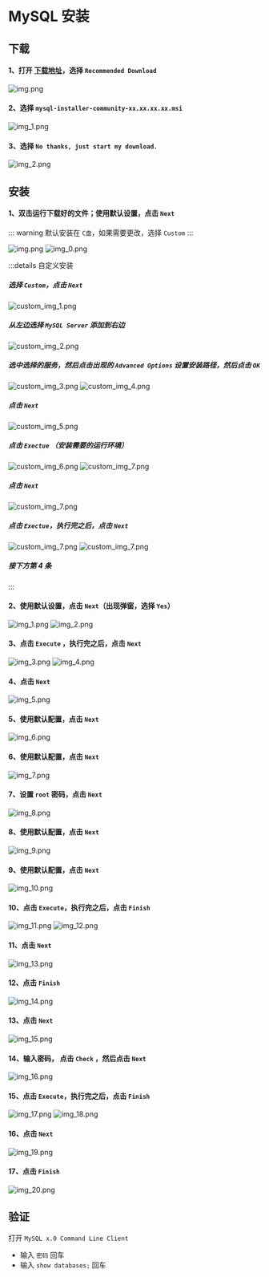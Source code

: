 # MySQL 安装

## 下载

#### 1、打开 [下载地址](https://dev.mysql.com/downloads/mysql/)，选择 `Recommended Download`

![img.png](img/download_img.png)

#### 2、选择 `mysql-installer-community-xx.xx.xx.xx.msi`

![img_1.png](img/download_img_1.png)

#### 3、选择 `No thanks, just start my download.`

![img_2.png](img/download_img_2.png)

## 安装

#### 1、双击运行下载好的文件；使用默认设置，点击 `Next`

::: warning
默认安装在 `C盘`，如果需要更改，选择 `Custom`
:::

![img.png](img/install_img.png)
![img_0.png](img/install_img_0.png)

:::details 自定义安装

##### 选择 `Custom`，点击 `Next`

![custom_img_1.png](img/custom_img_1.png)

##### 从左边选择 `MySQL Server` 添加到右边

![custom_img_2.png](img/custom_img_2.png)

##### 选中选择的服务，然后点击出现的 `Advanced Options` 设置安装路径，然后点击 `OK`

![custom_img_3.png](img/custom_img_3.png)
![custom_img_4.png](img/custom_img_4.png)

##### 点击 `Next`

![custom_img_5.png](img/custom_img_5.png)

##### 点击 `Exectue` （安装需要的运行环境）

![custom_img_6.png](img/custom_img_6.png)
![custom_img_7.png](img/custom_img_7.png)

##### 点击 `Next`

![custom_img_7.png](img/custom_img_8.png)

##### 点击 `Exectue`，执行完之后，点击 `Next`

![custom_img_7.png](img/custom_img_9.png)
![custom_img_7.png](img/custom_img_10.png)

##### 接下方第 4 条

:::

#### 2、使用默认设置，点击 `Next`（出现弹窗，选择 `Yes`）

![img_1.png](img/install_img_1.png)
![img_2.png](img/install_img_2.png)

#### 3、点击 `Execute` ，执行完之后，点击 `Next`

![img_3.png](img/install_img_3.png)
![img_4.png](img/install_img_4.png)

#### 4、点击 `Next`

![img_5.png](img/install_img_5.png)

#### 5、使用默认配置，点击 `Next`

![img_6.png](img/install_img_6.png)

#### 6、使用默认配置，点击 `Next`

![img_7.png](img/install_img_7.png)

#### 7、设置 `root` 密码，点击 `Next`

![img_8.png](img/install_img_8.png)

#### 8、使用默认配置，点击 `Next`

![img_9.png](img/install_img_9.png)

#### 9、使用默认配置，点击 `Next`

![img_10.png](img/install_img_10.png)

#### 10、点击 `Execute`，执行完之后，点击 `Finish`

![img_11.png](img/install_img_11.png)
![img_12.png](img/install_img_12.png)

#### 11、点击 `Next`

![img_13.png](img/install_img_13.png)

#### 12、点击 `Finish`

![img_14.png](img/install_img_14.png)

#### 13、点击 `Next`

![img_15.png](img/install_img_15.png)

#### 14、输入密码， 点击 `Check` ，然后点击 `Next`

![img_16.png](img/install_img_16.png)

#### 15、点击 `Execute`，执行完之后，点击 `Finish`

![img_17.png](img/install_img_17.png)
![img_18.png](img/install_img_18.png)

#### 16、点击 `Next`

![img_19.png](img/install_img_19.png)

#### 17、点击 `Finish`

![img_20.png](img/install_img_20.png)

## 验证

打开 `MySQL x.0 Command Line Client`

- 输入 `密码` 回车
- 输入 `show databases;` 回车  





